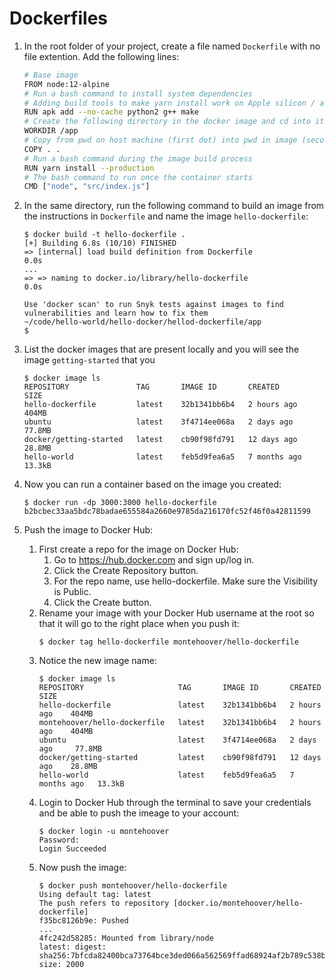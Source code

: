# Dockerfiles

1. In the root folder of your project, create a file named `Dockerfile` with no file extention. Add the following lines:
    ```bash
    # Base image
    FROM node:12-alpine
    # Run a bash command to install system dependencies
    # Adding build tools to make yarn install work on Apple silicon / arm64 machines
    RUN apk add --no-cache python2 g++ make
    # Create the following directory in the docker image and cd into it for future commands
    WORKDIR /app
    # Copy from pwd on host machine (first dot) into pwd in image (second dot)
    COPY . .
    # Run a bash command during the image build process
    RUN yarn install --production
    # The bash command to run once the container starts
    CMD ["node", "src/index.js"]

    ```

2. In the same directory, run the following command to build an image from the instructions in `Dockerfile` and name the image `hello-dockerfile`:
    ```
    $ docker build -t hello-dockerfile .
    [+] Building 6.8s (10/10) FINISHED
    => [internal] load build definition from Dockerfile                                                                            0.0s
    ...
    => => naming to docker.io/library/hello-dockerfile                                                                             0.0s

    Use 'docker scan' to run Snyk tests against images to find vulnerabilities and learn how to fix them
    ~/code/hello-world/hello-docker/hellod-dockerfile/app
    $
    ```

3. List the docker images that are present locally and you will see the image `getting-started` that you 
    ```
    $ docker image ls
    REPOSITORY               TAG       IMAGE ID       CREATED        SIZE
    hello-dockerfile         latest    32b1341bb6b4   2 hours ago    404MB
    ubuntu                   latest    3f4714ee068a   2 days ago     77.8MB
    docker/getting-started   latest    cb90f98fd791   12 days ago    28.8MB
    hello-world              latest    feb5d9fea6a5   7 months ago   13.3kB
    ```

4. Now you can run a container based on the image you created:
    ```
    $ docker run -dp 3000:3000 hello-dockerfile
    b2bcbec33aa5bdc78badae655584a2660e9785da216170fc52f46f0a42811599
    ```

5. Push the image to Docker Hub:
    1. First create a repo for the image on Docker Hub:
        1. Go to https://hub.docker.com and sign up/log in.
        2. Click the Create Repository button.
        3. For the repo name, use hello-dockerfile. Make sure the Visibility is Public.
        4. Click the Create button.
    2. Rename your image with your Docker Hub username at the root so that it will go to the right place when you push it:
        ```
        $ docker tag hello-dockerfile montehoover/hello-dockerfile
        ```
    3. Notice the new image name:
        ```
        $ docker image ls
        REPOSITORY                     TAG       IMAGE ID       CREATED        SIZE
        hello-dockerfile               latest    32b1341bb6b4   2 hours ago    404MB
        montehoover/hello-dockerfile   latest    32b1341bb6b4   2 hours ago    404MB
        ubuntu                         latest    3f4714ee068a   2 days ago     77.8MB
        docker/getting-started         latest    cb90f98fd791   12 days ago    28.8MB
        hello-world                    latest    feb5d9fea6a5   7 months ago   13.3kB
        ```
    4. Login to Docker Hub through the terminal to save your credentials and be able to push the imeage to your account:
        ```
        $ docker login -u montehoover
        Password:
        Login Succeeded
        ```
    5. Now push the image:
        ```
        $ docker push montehoover/hello-dockerfile
        Using default tag: latest
        The push refers to repository [docker.io/montehoover/hello-dockerfile]
        f35bc8126b9e: Pushed
        ...
        4fc242d58285: Mounted from library/node
        latest: digest: sha256:7bfcda82400bca73764bce3ded066a562569ffad68924af2b789c538b51274bc size: 2000
        ```
    